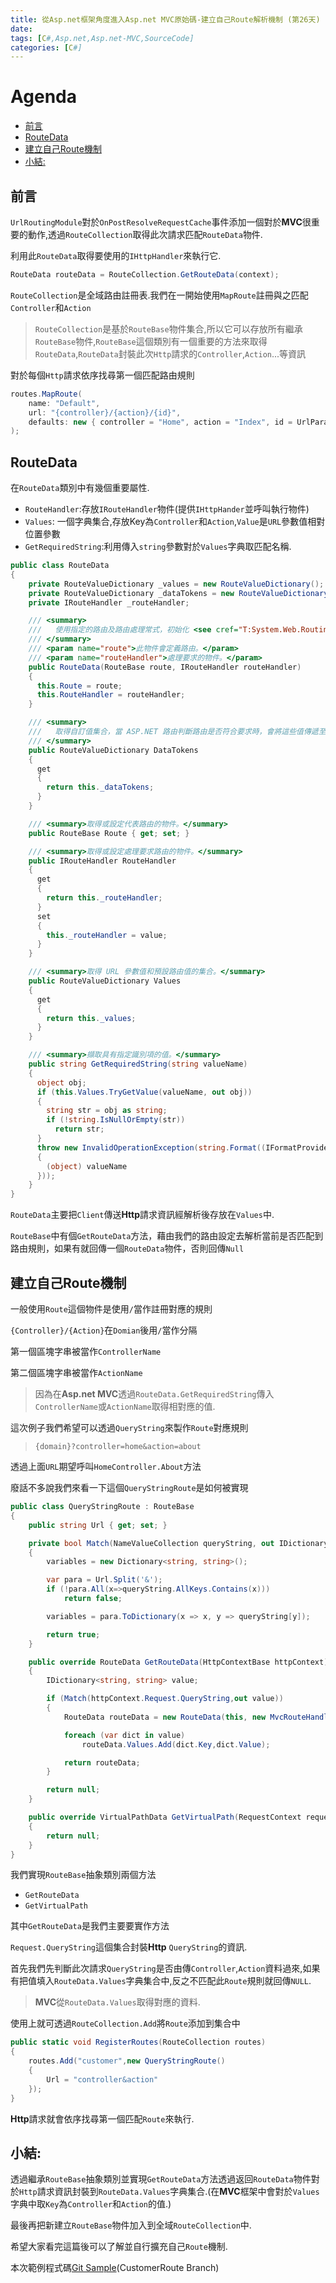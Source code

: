 ```yaml
---
title: 從Asp.net框架角度進入Asp.net MVC原始碼-建立自己Route解析機制 (第26天)
date: 
tags: [C#,Asp.net,Asp.net-MVC,SourceCode]
categories: [C#]
---
```


# Agenda<!-- omit in toc -->
- [前言](#%e5%89%8d%e8%a8%80)
- [RouteData](#routedata)
- [建立自己Route機制](#%e5%bb%ba%e7%ab%8b%e8%87%aa%e5%b7%b1route%e6%a9%9f%e5%88%b6)
- [小結:](#%e5%b0%8f%e7%b5%90)

## 前言
	
`UrlRoutingModule`對於`OnPostResolveRequestCache`事件添加一個對於**MVC**很重要的動作,透過`RouteCollection`取得此次請求匹配`RouteData`物件.

利用此`RouteData`取得要使用的`IHttpHandler`來執行它.

```csharp
RouteData routeData = RouteCollection.GetRouteData(context);
```

`RouteCollection`是全域路由註冊表.我們在一開始使用`MapRoute`註冊與之匹配`Controller`和`Action`

> `RouteCollection`是基於`RouteBase`物件集合,所以它可以存放所有繼承`RouteBase`物件,`RouteBase`這個類別有一個重要的方法來取得`RouteData`,`RouteData`封裝此次`Http`請求的`Controller`,`Action`...等資訊

對於每個`Http`請求依序找尋第一個匹配路由規則

```csharp
routes.MapRoute(
    name: "Default",
    url: "{controller}/{action}/{id}",
    defaults: new { controller = "Home", action = "Index", id = UrlParameter.Optional }
);
```

## RouteData

在`RouteData`類別中有幾個重要屬性.

* `RouteHandler`:存放`IRouteHandler`物件(提供`IHttpHander`並呼叫執行物件)
* `Values`: 一個字典集合,存放Key為`Controller`和`Action`,`Value`是`URL`參數值相對位置參數
* `GetRequiredString`:利用傳入`string`參數對於`Values`字典取匹配名稱.

```csharp
public class RouteData
{
    private RouteValueDictionary _values = new RouteValueDictionary();
    private RouteValueDictionary _dataTokens = new RouteValueDictionary();
    private IRouteHandler _routeHandler;

    /// <summary>
    ///   使用指定的路由及路由處理常式，初始化 <see cref="T:System.Web.Routing.RouteData" /> 類別的新執行個體。
    /// </summary>
    /// <param name="route">此物件會定義路由。</param>
    /// <param name="routeHandler">處理要求的物件。</param>
    public RouteData(RouteBase route, IRouteHandler routeHandler)
    {
      this.Route = route;
      this.RouteHandler = routeHandler;
    }

    /// <summary>
    ///   取得自訂值集合，當 ASP.NET 路由判斷路由是否符合要求時，會將這些值傳遞至路由處理常式但不會使用。
    /// </summary>
    public RouteValueDictionary DataTokens
    {
      get
      {
        return this._dataTokens;
      }
    }

    /// <summary>取得或設定代表路由的物件。</summary>
    public RouteBase Route { get; set; }

    /// <summary>取得或設定處理要求路由的物件。</summary>
    public IRouteHandler RouteHandler
    {
      get
      {
        return this._routeHandler;
      }
      set
      {
        this._routeHandler = value;
      }
    }

    /// <summary>取得 URL 參數值和預設路由值的集合。</summary>
    public RouteValueDictionary Values
    {
      get
      {
        return this._values;
      }
    }

    /// <summary>擷取具有指定識別項的值。</summary>
    public string GetRequiredString(string valueName)
    {
      object obj;
      if (this.Values.TryGetValue(valueName, out obj))
      {
        string str = obj as string;
        if (!string.IsNullOrEmpty(str))
          return str;
      }
      throw new InvalidOperationException(string.Format((IFormatProvider) CultureInfo.CurrentUICulture, System.Web.SR.GetString("RouteData_RequiredValue"), new object[1]
      {
        (object) valueName
      }));
    }
}
```

`RouteData`主要把`Client`傳送**Http**請求資訊經解析後存放在`Values`中.

`RouteBase`中有個`GetRouteData`方法，藉由我們的路由設定去解析當前是否匹配到路由規則，如果有就回傳一個`RouteData`物件，否則回傳`Null`

## 建立自己Route機制

一般使用`Route`這個物件是使用`/`當作註冊對應的規則

`{Controller}/{Action}`在`Domian`後用`/`當作分隔

第一個區塊字串被當作`ControllerName`

第二個區塊字串被當作`ActionName`

> 因為在**Asp.net MVC**透過`RouteData.GetRequiredString`傳入`ControllerName`或`ActionName`取得相對應的值.

這次例子我們希望可以透過`QueryString`來製作`Route`對應規則

> `{domain}?controller=home&action=about`

透過上面`URL`期望呼叫`HomeController.About`方法

廢話不多說我們來看一下這個`QueryStringRoute`是如何被實現

```csharp
public class QueryStringRoute : RouteBase
{
    public string Url { get; set; }

    private bool Match(NameValueCollection queryString, out IDictionary<string, string> variables)
    {
        variables = new Dictionary<string, string>();

        var para = Url.Split('&');
        if (!para.All(x=>queryString.AllKeys.Contains(x)))
            return false;

        variables = para.ToDictionary(x => x, y => queryString[y]);

        return true;
    }

    public override RouteData GetRouteData(HttpContextBase httpContext)
    {
        IDictionary<string, string> value;

        if (Match(httpContext.Request.QueryString,out value))
        {
            RouteData routeData = new RouteData(this, new MvcRouteHandler());

            foreach (var dict in value)
                routeData.Values.Add(dict.Key,dict.Value);

            return routeData;
        }

        return null;
    }

    public override VirtualPathData GetVirtualPath(RequestContext requestContext, RouteValueDictionary values)
    {
        return null;
    }
}
```

我們實現`RouteBase`抽象類別兩個方法

* `GetRouteData`
* `GetVirtualPath`

其中`GetRouteData`是我們主要要實作方法

`Request.QueryString`這個集合封裝**Http** `QueryString`的資訊.

首先我們先判斷此次請求`QueryString`是否由傳`Controller`,`Action`資料過來,如果有把值填入`RouteData.Values`字典集合中,反之不匹配此`Route`規則就回傳`NULL`.

> **MVC**從`RouteData.Values`取得對應的資料.

使用上就可透過`RouteCollection.Add`將`Route`添加到集合中

```csharp
public static void RegisterRoutes(RouteCollection routes)
{
    routes.Add("customer",new QueryStringRoute()
    {
        Url = "controller&action"
    });
}
```

**Http**請求就會依序找尋第一個匹配`Route`來執行.

## 小結:

透過繼承`RouteBase`抽象類別並實現`GetRouteData`方法透過返回`RouteData`物件對於`Http`請求資訊封裝到`RouteData.Values`字典集合.(在**MVC**框架中會對於`Values`字典中取`Key`為`Controller`和`Action`的值.)

最後再把新建立`RouteBase`物件加入到全域`RouteCollection`中.

希望大家看完這篇後可以了解並自行擴充自己`Route`機制.

本次範例程式碼[Git Sample](https://github.com/isdaniel/ItHelp_MVC_10th)(CustomerRoute Branch)
